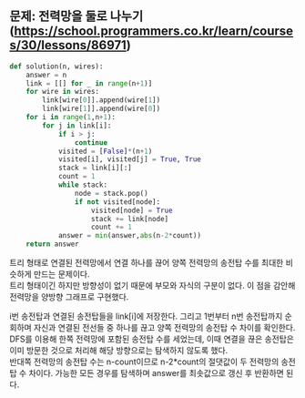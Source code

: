## 문제: 전력망을 둘로 나누기 (https://school.programmers.co.kr/learn/courses/30/lessons/86971)
```python
def solution(n, wires):
    answer = n
    link = [[] for _ in range(n+1)]
    for wire in wires:
        link[wire[0]].append(wire[1])
        link[wire[1]].append(wire[0])
    for i in range(1,n+1):
        for j in link[i]:
            if i > j:
                continue
            visited = [False]*(n+1)
            visited[i], visited[j] = True, True
            stack = link[i][:]
            count = 1
            while stack:
                node = stack.pop()
                if not visited[node]:
                    visited[node] = True
                    stack += link[node]
                    count += 1
            answer = min(answer,abs(n-2*count))
    return answer
```

트리 형태로 연결된 전력망에서 연결 하나를 끊어 양쪽 전력망의 송전탑 수를 최대한 비슷하게 만드는 문제이다.  
트리 형태이긴 하지만 방향성이 없기 때문에 부모와 자식의 구분이 없다. 이 점을 감안해 전력망을 양방향 그래프로 구현했다.  

i번 송전탑과 연결된 송전탑들을 link[i]에 저장한다. 그리고 1번부터 n번 송전탑까지 순회하며 자신과 연결된 전선들 중 하나를 끊고 양쪽 전력망의 송전탑 수 차이를 확인한다.  
DFS를 이용해 한쪽 전력망에 포함된 송전탑 수를 세었는데, 이때 연결을 끊은 송전탑은 이미 방문한 것으로 처리해 해당 방향으로는 탐색하지 않도록 했다.  
반대쪽 전력망의 송전탑 수는 n-count이므로 n-2\*count의 절댓값이 두 전력망의 송전탑 수 차이다. 가능한 모든 경우를 탐색하며 answer를 최솟값으로 갱신 후 반환하면 된다.  
